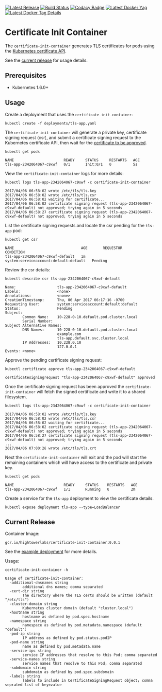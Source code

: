 [![Latest Release](http://github-release-version.herokuapp.com/github/onedata/certificate-init-container/release.svg)](https://github.com/onedata/certificate-init-container/releases/latest)
[![Build Status](https://travis-ci.org/onedata/certificate-init-container.svg?branch=master)](https://travis-ci.org/onedata/certificate-init-container)
[![Codacy Badge](https://api.codacy.com/project/badge/Grade/9e61e311725b4015a24f294c591746b1)](https://www.codacy.com/app/onedata/certificate-init-container?utm_source=github.com&amp;utm_medium=referral&amp;utm_content=onedata/certificate-init-container&amp;utm_campaign=Badge_Grade)
[![Latest Docker Yag](https://images.microbadger.com/badges/version/onedata/certificate-init-container.svg)](https://microbadger.com/images/onedata/certificate-init-container "Get your own version badge on microbadger.com")
[![Latest Docker Tag Details](https://images.microbadger.com/badges/image/onedata/certificate-init-container.svg)](https://microbadger.com/images/onedata/certificate-init-container "Get your own image badge on microbadger.com")

# Certificate Init Container

The `certificate-init-container` generates TLS certificates for pods using the [Kubernetes certificate API](https://kubernetes.io/docs/tasks/tls/managing-tls-in-a-cluster).

See the [current release](#current-release) for usage details.

## Prerequisites

* Kubernetes 1.6.0+

## Usage

Create a deployment that uses the `certificate-init-container`:

```
kubectl create -f deployments/tls-app.yaml
```

The `certificate-init-container` will generate a private key, certificate signing request (csr), and submit a certificate signing request to the Kubernetes certificate API, then wait for the [certificate to be approved](https://kubernetes.io/docs/tasks/tls/managing-tls-in-a-cluster/#approving-certificate-signing-requests).

```
kubectl get pods
```
```
NAME                       READY     STATUS     RESTARTS   AGE
tls-app-2342064067-c9xwf   0/1       Init:0/1   0          5s
```

View the `certificate-init-container` logs for more details:

```
kubectl logs tls-app-2342064067-c9xwf -c certificate-init-container
```
```
2017/04/06 06:58:02 wrote /etc/tls/tls.key
2017/04/06 06:58:02 wrote /etc/tls/tls.csr
2017/04/06 06:58:02 waiting for certificate...
2017/04/06 06:58:02 certificate signing request (tls-app-2342064067-c9xwf-default) not approved; trying again in 5 seconds
2017/04/06 06:58:27 certificate signing request (tls-app-2342064067-c9xwf-default) not approved; trying again in 5 seconds
```

List the certificate signing requests and locate the csr pending for the `tls-app` pod:

```
kubectl get csr
```
```
NAME                               AGE       REQUESTOR                               CONDITION
tls-app-2342064067-c9xwf-default   1m        system:serviceaccount:default:default   Pending
```

Review the csr details:

```
kubectl describe csr tls-app-2342064067-c9xwf-default
```

```
Name:                   tls-app-2342064067-c9xwf-default
Labels:                 <none>
Annotations:            <none>
CreationTimestamp:      Thu, 06 Apr 2017 06:17:16 -0700
Requesting User:        system:serviceaccount:default:default
Status:                 Pending
Subject:
        Common Name:    10-228-0-10.default.pod.cluster.local
        Serial Number:
Subject Alternative Names:
        DNS Names:      10-228-0-10.default.pod.cluster.local
                        example.com
                        tls-app.default.svc.cluster.local
        IP Addresses:   10.228.0.10
                        127.0.0.1
Events:	<none>
```

Approve the pending certificate signing request:

```
kubectl certificate approve tls-app-2342064067-c9xwf-default
```
```
certificatesigningrequest "tls-app-2342064067-c9xwf-default" approved
```

Once the certificate signing request has been approved the `certificate-init-container` will fetch the signed certificate and write it to a shared filesystem.

```
kubectl logs tls-app-2342064067-c9xwf -c certificate-init-container
```
```
2017/04/06 06:58:02 wrote /etc/tls/tls.key
2017/04/06 06:58:02 wrote /etc/tls/tls.csr
2017/04/06 06:58:02 waiting for certificate...
2017/04/06 06:58:02 certificate signing request (tls-app-2342064067-c9xwf-default) not approved; trying again in 5 seconds
2017/04/06 06:58:27 certificate signing request (tls-app-2342064067-c9xwf-default) not approved; trying again in 5 seconds
...
2017/04/06 07:00:28 wrote /etc/tls/tls.crt
```

Next the `certificate-init-container` will exit and the pod will start the remaining containers which will have access to the certificate and private key.

```
kubectl get pods
```
```
NAME                       READY     STATUS    RESTARTS   AGE
tls-app-2342064067-c9xwf   1/1       Running   0          2m
```

Create a service for the `tls-app` deployment to view the certificate details.

```
kubectl expose deployment tls-app --type=LoadBalancer
```

## Current Release

Container Image:

```
gcr.io/hightowerlabs/certificate-init-container:0.0.1
```

See the [example deployment](deployments/tls-app.yaml) for more details.

Usage:

```
certificate-init-container -h
```
```
Usage of certificate-init-container:
  -additional-dnsnames string
    	additional dns names; comma separated
  -cert-dir string
    	The directory where the TLS certs should be written (default "/etc/tls")
  -cluster-domain string
    	Kubernetes cluster domain (default "cluster.local")
  -hostname string
    	hostname as defined by pod.spec.hostname
  -namespace string
    	namespace as defined by pod.metadata.namespace (default "default")
  -pod-ip string
    	IP address as defined by pod.status.podIP
  -pod-name string
    	name as defined by pod.metadata.name
  -service-ips string
    	service IP addresses that resolve to this Pod; comma separated
  -service-names string
    	service names that resolve to this Pod; comma separated
  -subdomain string
    	subdomain as defined by pod.spec.subdomain
  -labels string
    	labels to include in CertificateSigningRequest object; comma seprated list of key=value
```
